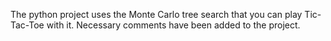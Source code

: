 The python project uses the Monte Carlo tree search that you can play Tic-Tac-Toe with it.
Necessary comments have been added to the project.
